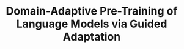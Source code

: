 ---
layout: default
title: 'Domain-Adaptive Pre-Training of Language Models via Guided Adaptation'
authors: Zixuan Ke, <strong>Yijia Shao</strong>, Haowei Lin, Hu Xu, Lei Shu, Bing Liu
publication: Will appear in EMNLP 2022.
year: 2022.6
pdf: ''
code: ''
---